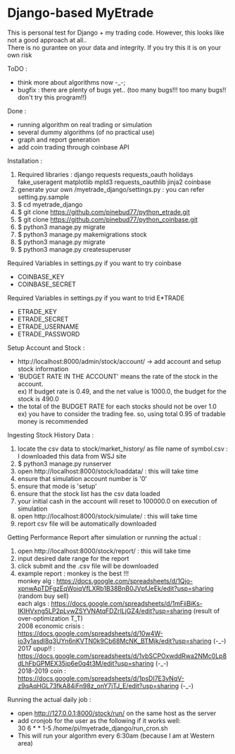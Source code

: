 Django-based MyEtrade
=====================

This is personal test for Django + my trading code. However, this looks like not a good approach at all..<br>
There is no gurantee on your data and integrity. If you try this it is on your own risk

ToDO :
* think more about algorithms now -_-;
* bugfix : there are plenty of bugs yet.. (too many bugs!!! too many bugs!! don't try this program!!)

Done :
* running algorithm on real trading or simulation
* several dummy algorithms (of no practical use)
* graph and report generation
* add coin trading through coinbase API

Installation :
1. Required libraries : django requests requests_oauth holidays fake_useragent matplotlib mpld3 requests_oauthlib jinja2 coinbase
1. generate your own /myetrade_django/settings.py : you can refer setting.py.sample
1. $ cd myetrade_django
1. $ git clone https://github.com/pinebud77/python_etrade.git
1. $ git clone https://github.com/pinebud77/python_coinbase.git
1. $ python3 manage.py migrate
1. $ python3 manage.py makemigrations stock
1. $ python3 manage.py migrate
1. $ python3 manage.py createsuperuser

Required Variables in settings.py if you want to try coinbase
* COINBASE_KEY
* COINBASE_SECRET

Required Variables in settings.py if you want to trid E*TRADE
* ETRADE_KEY
* ETRADE_SECRET
* ETRADE_USERNAME
* ETRADE_PASSWORD

Setup Account and Stock :
* http://localhost:8000/admin/stock/account/ -> add account and setup stock information
* 'BUDGET RATE IN THE ACCOUNT' means the rate of the stock in the account.<br>
ex) If budget rate is 0.49, and the net value is 1000.0, the budget for the stock is 490.0
* the total of the BUDGET RATE for each stocks should not be over 1.0 <br>
ex) you have to consider the trading fee. so, using total 0.95 of tradable money is recommended

Ingesting Stock History Data :
1. locate the csv data to stock/market_history/ as file name of symbol.csv : I downloaded this data from WSJ site
1. $ python3 manage.py runserver
1. open http://localhost:8000/stock/loaddata/ : this will take time
1. ensure that simulation account number is '0'
1. ensure that mode is 'setup'
1. ensure that the stock list has the csv data loaded
1. your initial cash in the account will reset to 100000.0 on execution of simulation
1. open http://localhost:8000/stock/simulate/ : this will take time
1. report csv file will be automatically downloaded

Getting Performance Report after simulation or running the actual :
1. open http://localhost:8000/stock/report/ : this will take time
1. input desired date range for the report
1. click submit and the .csv file will be downloaded
1. example report : monkey is the best !!!<br>
monkey alg : https://docs.google.com/spreadsheets/d/1Qjo-xpnwApTDFgzEqWoiqVfLXRb1B38BnB0JVpfJeEk/edit?usp=sharing (random buy sell)<br>
each algs : https://docs.google.com/spreadsheets/d/1mFiiBiKs-IKIHVxng5LP2pLywZSYVNAtqFDZrILjGZ4/edit?usp=sharing (result of over-optimization T\_T)<br>
2008 economic crisis : https://docs.google.com/spreadsheets/d/10w4W-io3y1asdI8q3UYn6nKVTN0k9Cb68McNK_BTMjk/edit?usp=sharing (-\_-)<br>
2017 upup!! : https://docs.google.com/spreadsheets/d/1vbSCPOxwddRwa2NMc0Lp8dLhFbGPMEX35jp6e0q4t3M/edit?usp=sharing (-\_-)<br>
2018-2019 coin : https://docs.google.com/spreadsheets/d/1psDI7E3vNqV-z9qAqHGL73fkA84iFn98z_onY7jTJ_E/edit?usp=sharing (-\_-)

Running the actual daily job :
* open http://127.0.0.1:8000/stock/run/ on the same host as the server
* add cronjob for the user as the following if it works well:<br>
30 6 * * 1-5 /home/pi/myetrade_django/run_cron.sh
* This will run your algorithm every 6:30am (because I am at Western area)

